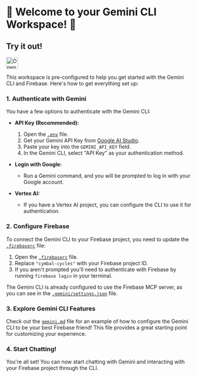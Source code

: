 # 🚀 Welcome to your Gemini CLI Workspace! 🚀

## Try it out!
<a href="https://idx.google.com/new?template=https://github.com/estherwasatester/gemini-cli-template/tree/main">
  <picture>
    <source
      media="(prefers-color-scheme: dark)"
      srcset="https://cdn.idx.dev/btn/open_dark_32.svg">
    <source
      media="(prefers-color-scheme: light)"
      srcset="https://cdn.idx.dev/btn/open_light_32.svg">
    <img
      height="32"
      alt="Open in IDX"
      src="https://cdn.idx.dev/btn/open_purple_32.svg">
  </picture>
</a>

This workspace is pre-configured to help you get started with the Gemini CLI and Firebase. Here's how to get everything set up:

### 1. Authenticate with Gemini

You have a few options to authenticate with the Gemini CLI:

*   **API Key (Recommended):**
    1.  Open the [`.env`](./.env) file.
    2.  Get your Gemini API Key from [Google AI Studio](https://aistudio.google.com/app/apikey).
    3.  Paste your key into the `GEMINI_API_KEY` field.
    4.  In the Gemini CLI, select "API Key" as your authentication method.

*   **Login with Google:**
    *   Run a Gemini command, and you will be prompted to log in with your Google account.

*   **Vertex AI:**
    *   If you have a Vertex AI project, you can configure the CLI to use it for authentication.

### 2. Configure Firebase

To connect the Gemini CLI to your Firebase project, you need to update the [`.firebaserc`](./.firebaserc) file:

1.  Open the [`.firebaserc`](./.firebaserc) file.
2.  Replace `"cymbal-cycles"` with your Firebase project ID.
3.  If you aren't prompted you'll need to authenticate with Firebase by running `firebase login` in your terminal.

The Gemini CLI is already configured to use the Firebase MCP server, as you can see in the [`.gemini/settings.json`](./.gemini/settings.json) file.

### 3. Explore Gemini CLI Features

Check out the [`gemini.md`](./.gemini/gemini.md) file for an example of how to configure the Gemini CLI to be your best Firebase friend! This file provides a great starting point for customizing your experience.

### 4. Start Chatting!

You're all set! You can now start chatting with Gemini and interacting with your Firebase project through the CLI.
